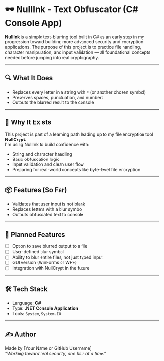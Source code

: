 # 🕶️ NullInk - Text Obfuscator (C# Console App)

**NullInk** is a simple text-blurring tool built in C# as an early step in my progression toward building more advanced security and encryption applications. The purpose of this project is to practice file handling, character manipulation, and input validation — all foundational concepts needed before jumping into real cryptography.

---

## 🔍 What It Does

- Replaces every letter in a string with `*` (or another chosen symbol)
- Preserves spaces, punctuation, and numbers
- Outputs the blurred result to the console

---

## 🧠 Why It Exists

This project is part of a learning path leading up to my file encryption tool **NullCrypt**.  
I'm using NullInk to build confidence with:
- String and character handling
- Basic obfuscation logic
- Input validation and clean user flow
- Preparing for real-world concepts like byte-level file encryption

---

## 📦 Features (So Far)

- Validates that user input is not blank
- Replaces letters with a blur symbol
- Outputs obfuscated text to console

---

## 🚧 Planned Features

- [ ] Option to save blurred output to a file
- [ ] User-defined blur symbol
- [ ] Ability to blur entire files, not just typed input
- [ ] GUI version (WinForms or WPF)
- [ ] Integration with NullCrypt in the future

---

## 🛠 Tech Stack

- Language: **C#**
- Type: **.NET Console Application**
- Tools: `System`, `System.IO`

---

## ✍️ Author

Made by [Your Name or GitHub Username]  
_“Working toward real security, one blur at a time.”_
